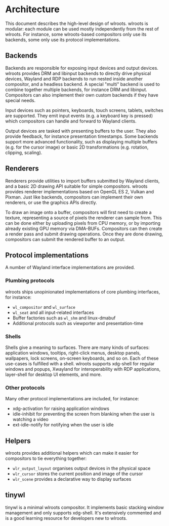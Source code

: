 # Architecture

This document describes the high-level design of wlroots. wlroots is modular:
each module can be used mostly independently from the rest of wlroots. For
instance, some wlroots-based compositors only use its backends, some only use
its protocol implementations.

## Backends

Backends are responsible for exposing input devices and output devices.
wlroots provides DRM and libinput backends to directly drive physical
devices, Wayland and RDP backends to run nested inside another compositor,
and a headless backend. A special "multi" backend is used to combine together
multiple backends, for instance DRM and libinput. Compositors can also
implement their own custom backends if they have special needs.

Input devices such as pointers, keyboards, touch screens, tablets, switches
are supported. They emit input events (e.g. a keyboard key is pressed) which
compositors can handle and forward to Wayland clients.

Output devices are tasked with presenting buffers to the user. They also
provide feedback, for instance presentation timestamps. Some backends support
more advanced functionality, such as displaying multiple buffers (e.g. for the
cursor image) or basic 2D transformations (e.g. rotation, clipping, scaling).

## Renderers

Renderers provide utilities to import buffers submitted by Wayland clients,
and a basic 2D drawing API suitable for simple compositors. wlroots provides
renderer implementations based on OpenGL ES 2, Vulkan and Pixman. Just like
backends, compositors can implement their own renderers, or use the graphics
APIs directly.

To draw an image onto a buffer, compositors will first need to create a
texture, representing a source of pixels the renderer can sample from. This can
be done either by uploading pixels from CPU memory, or by importing already
existing GPU memory via DMA-BUFs. Compositors can then create a render pass
and submit drawing operations. Once they are done drawing, compositors can
submit the rendered buffer to an output.

## Protocol implementations

A number of Wayland interface implementations are provided.

### Plumbing protocols

wlroots ships unopinionated implementations of core plumbing interfaces, for
instance:

- `wl_compositor` and `wl_surface`
- `wl_seat` and all input-related interfaces
- Buffer factories such as `wl_shm` and linux-dmabuf
- Additional protocols such as viewporter and presentation-time

### Shells

Shells give a meaning to surfaces. There are many kinds of surfaces:
application windows, tooltips, right-click menus, desktop panels, wallpapers,
lock screens, on-screen keyboards, and so on. Each of these use-cases is
fulfilled with a shell. wlroots supports xdg-shell for regular windows and
popups, Xwayland for interoperability with RDP applications, layer-shell for
desktop UI elements, and more.

### Other protocols

Many other protocol implementations are included, for instance:

- xdg-activation for raising application windows
- idle-inhibit for preventing the screen from blanking when the user is
  watching a video
- ext-idle-notify for notifying when the user is idle

## Helpers

wlroots provides additional helpers which can make it easier for compositors to
tie everything together:

- `wlr_output_layout` organises output devices in the physical space
- `wlr_cursor` stores the current position and image of the cursor
- `wlr_scene` provides a declarative way to display surfaces

## tinywl

tinywl is a minimal wlroots compositor. It implements basic stacking window
management and only supports xdg-shell. It's extensively commented and is a
good learning resource for developers new to wlroots.
